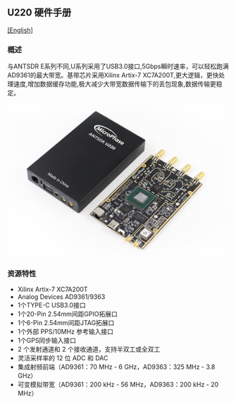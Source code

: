 ## U220 硬件手册

[[English]](../../../../device_and_usage_manual/ANTSDR_U_Series_Module/ANTSDR_U220_Reference_Manual/AntsdrU220_Reference_Manual.html)

### 概述

与ANTSDR E系列不同,U系列采用了USB3.0接口,5Gbps瞬时速率，可以轻松跑满AD9361的最大带宽。基带芯片采用Xilinx Artix-7 XC7A200T,更大逻辑，更快处理速度,增加数据缓存功能,极大减少大带宽数据传输下的丢包现象,数据传输更稳定。

![U220](./AntsdrU220_Reference_Manual.assets/U220.jpg)

  ### 资源特性

- Xilinx Artix-7 XC7A200T
- Analog Devices AD9361/9363 
- 1个TYPE-C USB3.0接口
- 1个20-Pin 2.54mm间距GPIO拓展口
- 1个6-Pin 2.54mm间距JTAG拓展口
- 1个外部 PPS/10MHz 参考输入接口
- 1个GPS同步输入接口
- 2 个发射通道和 2 个接收通道，支持半双工或全双工
- 灵活采样率的 12 位 ADC 和 DAC
- 集成射频前端（AD9361：70 MHz - 6 GHz，AD9363：325 MHz - 3.8 GHz）
- 可变模拟带宽（AD9361：200 kHz - 56 MHz，AD9363：200 kHz - 20 MHz）

